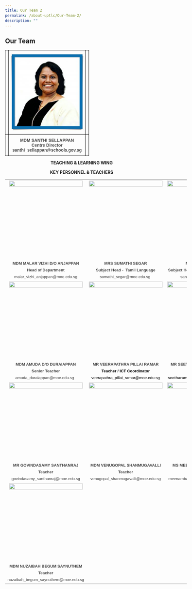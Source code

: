 ```yaml
---
title: Our Team 2
permalink: /about-uptlc/Our-Team-2/
description: ""
---
```

## Our Team

<style type="text/css">
.tg  {border-collapse:collapse;border-spacing:0;}
.tg td{border-color:black;border-style:solid;border-width:1px;font-family:Arial, sans-serif;font-size:14px;
	overflow:hidden;padding:10px 5px;word-break:normal;}
.tg th{border-color:black;border-style:solid;border-width:1px;font-family:Arial, sans-serif;font-size:14px;
	font-weight:normal;overflow:hidden;padding:10px 5px;word-break:normal;}
.tg .tg-baqh{text-align:center;vertical-align:top}
.tg .tg-nrix{text-align:center;vertical-align:middle}
.tg .tg-gufa{color:#444;font-weight:bold;text-align:center;vertical-align:top}
</style>
<table class="tg">
<thead>
	<tr>
		<th class="tg-nrix"> </th>
		<th class="tg-baqh"><img src=/images/centredirector.jpg width="242" height="253"></th>
		<th class="tg-nrix"> </th>
	</tr>
</thead>
<tbody>
	<tr>
		<td class="tg-nrix"> </td>
		<td class="tg-gufa">MDM SANTHI SELLAPPAN <br>Centre Director<br><span style="color:#444">santhi_sellappan@schools.gov.sg</span></td>
		<td class="tg-nrix"> </td>
	</tr>
</tbody>
</table>


<b><center>TEACHING & LEARNING WING</center></b>

<b><center>KEY PERSONNEL & TEACHERS</center></b>




<table class="ive_eobj_center iveo_table ives_tab_zen" style="color: rgb(0, 0, 0); font-family: &quot;Open Sans&quot;, sans-serif; font-size: 16px; font-style: normal; font-variant-ligatures: normal; font-variant-caps: normal; font-weight: 400; letter-spacing: normal; orphans: 2; text-transform: none; white-space: normal; widows: 2; word-spacing: 0px; -webkit-text-stroke-width: 0px; text-decoration-thickness: initial; text-decoration-style: initial; text-decoration-color: initial; text-align: center; width: 598px; height: 3921px;"><tbody><tr><td><img class="aligncenter wp-image-34" src="https://uptlc.moe.edu.sg/wp-content/uploads/2021/11/png-transparent-black-and-white-material-white-frame-angle-white-golden-frame.png-22-2-287x300.jpg" alt="" width="242" height="253" style="clear: both; height: auto !important;"></td><td style="width: 60px;"><img class="aligncenter wp-image-17" src="https://uptlc.moe.edu.sg/wp-content/uploads/2021/11/png-transparent-black-and-white-material-white-frame-angle-white-golden-frame-12-287x300.jpg" alt="" width="242" height="253" style="clear: both; height: auto !important;"></td><td style="width: 60px;"><img class="aligncenter wp-image-860" src="https://uptlc.moe.edu.sg/wp-content/uploads/2022/01/Mr-Sara-287x300.jpg" alt="" width="242" height="253" style="clear: both; height: auto !important;"></td></tr><tr><td><span style="font-family: arial, sans-serif; font-size: small;"><span style="color: rgb(68, 68, 68);"><b>MDM MALAR VIZHI D/O ANJAPPAN<br></b></span><span style="color: rgb(68, 68, 68);"><span style="background-color: initial;"><b>Head of Department<br></b></span></span><span style="color: rgb(68, 68, 68);"><span style="text-align: left; background-color: initial;">malar_vizhi_anjappan@moe.edu.sg</span></span></span></td><td style="width: 60px;"><span style="font-family: arial, sans-serif; font-size: small;"><span style="color: rgb(68, 68, 68);"><b>MRS SUMATHI SEGAR<br></b></span><span style="color: rgb(68, 68, 68);"><b>Subject Head -&nbsp; Tamil Language<br></b></span><span style="color: rgb(68, 68, 68);"><span style="background-color: initial;">sumathi_segar@moe.edu.sg</span>&nbsp;</span></span></td><td style="width: 60px;"><span style="font-family: arial, sans-serif; font-size: small;"><span style="color: rgb(68, 68, 68);"><b>MR K. SARAVANAN<br></b></span><span style="color: rgb(68, 68, 68);"><b>Subject Head -&nbsp; Curriculum Innovation<br></b></span><span style="color: rgb(68, 68, 68);"><span style="background-color: initial;">saravanan_k@moe.edu.sg</span></span></span></td></tr><tr><td><img class="aligncenter wp-image-16" src="https://uptlc.moe.edu.sg/wp-content/uploads/2021/11/png-transparent-black-and-white-material-white-frame-angle-white-golden-frame-10-287x300.jpg" alt="" width="242" height="253" style="clear: both; height: auto !important;"></td><td style="width: 60px;"><img class="aligncenter wp-image-18" src="https://uptlc.moe.edu.sg/wp-content/uploads/2021/11/png-transparent-black-and-white-material-white-frame-angle-white-golden-frame-14-287x300.jpg" alt="" width="242" height="253" style="clear: both; height: auto !important;"></td><td style="width: 60px;"><img class="aligncenter wp-image-20" src="https://uptlc.moe.edu.sg/wp-content/uploads/2021/11/png-transparent-black-and-white-material-white-frame-angle-white-golden-frame-17-287x300.jpg" alt="" width="242" height="253" style="clear: both; height: auto !important;"></td></tr><tr><td><span style="font-size: small;"><span style="font-family: arial, sans-serif;"><span style="color: rgb(68, 68, 68);"><b><span style="background-color: initial;">MDM AMUDA D/O DURAIAPPAN<br></span></b></span><span style="color: rgb(68, 68, 68);"><b>Senior Teacher<br></b></span><span style="color: rgb(68, 68, 68);">amuda_duraiappan@moe.edu.sg</span></span><span style="color: rgb(68, 68, 68); font-family: arial, sans-serif;">&nbsp;&nbsp;</span></span></td><td><span style="color: rgb(68, 68, 68);"><span style="background-color: initial; font-family: arial, sans-serif; font-size: small;"><b style="background-color: initial;">MR VEERAPATHRA PILLAI RAMAR<br></b></span></span><span style="font-family: arial, sans-serif; font-size: small;"><b style="background-color: initial;">Teacher /&nbsp;</b><span style="background-color: initial;"><b>ICT Coordinator<br></b></span><span style="background-color: initial;">veerapathra_pillai_ramar@moe.edu.sg</span></span></td><td><span style="font-family: arial, sans-serif; font-size: small;"><span style="color: rgb(68, 68, 68);"><b style="background-color: initial;"><span style="background-color: initial; font-family: arial, sans-serif; font-size: small;">MR SEETHARAMAN THANGARAJU<br></span>Teacher<span style="background-color: initial;"><b><br></b></span><span style="background-color: initial;"><span style="background-color: initial; color: rgb(68, 68, 68); font-family: arial, sans-serif; font-size: small;">seetharaman_thangaraju@moe.edu.sg</span></span></b></span></span></td></tr><tr><td style="text-align: center;"><img class="alignnone wp-image-1744" src="https://uptlc.moe.edu.sg/wp-content/uploads/2022/08/Mr-Raj-287x300.jpg" alt="" width="242" height="253" style="height: auto !important;"></td><td><img class="aligncenter wp-image-22" src="https://uptlc.moe.edu.sg/wp-content/uploads/2021/11/png-transparent-black-and-white-material-white-frame-angle-white-golden-frame-19-287x300.jpg" alt="" width="242" height="253" style="clear: both; height: auto !important;"></td><td><img class="aligncenter wp-image-15" src="https://uptlc.moe.edu.sg/wp-content/uploads/2021/11/meenambal-1-287x300.jpg" alt="" width="242" height="253" style="clear: both; height: auto !important;"></td></tr><tr><td><span style="font-family: arial, sans-serif; font-size: small;"><span style="color: rgb(68, 68, 68);"><b style="background-color: initial;">MR GOVINDASAMY SANTHANRAJ<br>Teacher<br></b><span style="background-color: initial;">govindasamy_santhanraj@moe.edu.sg</span></span></span></td><td><span style="font-family: arial, sans-serif; font-size: small;"><span style="color: rgb(68, 68, 68);"><b style="background-color: initial;">MDM VENUGOPAL SHANMUGAVALLI<br>Teacher<br></b><span style="background-color: initial;">venugopal_shanmugavalli@moe.edu.sg</span></span></span></td><td><span style="font-family: arial, sans-serif; font-size: small;"><span style="color: rgb(68, 68, 68);"><span style="background-color: initial;"><b>MS MEENAMBAL PARAMASIVAM</b><br></span></span><span style="color: rgb(68, 68, 68);"><b style="background-color: initial;">Teacher&nbsp;<br></b></span></span><span style="background-color: initial;"><span style="color: rgb(68, 68, 68); font-family: arial, sans-serif; font-size: small;">meenambal_paramasivam@moe.edu.sg</span></span></td></tr><tr><td><img class="aligncenter wp-image-1745" src="https://uptlc.moe.edu.sg/wp-content/uploads/2022/08/Ms-Nuzaibah-287x300.jpg" alt="" width="242" height="253" style="clear: both; height: auto !important;"></td><td>&nbsp;</td><td>&nbsp;</td></tr><tr><td><span style="font-family: arial, sans-serif; font-size: small;"><span style="color: rgb(68, 68, 68);"><b style="background-color: initial;">MDM NUZAIBAH BEGUM SAYNUTHEM<br>Teacher<br></b>nuzaibah_begum_saynuthem@moe.edu.sg</span></span></td></tr></tbody></table>